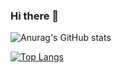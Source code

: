 ### Hi there 👋
![Anurag's GitHub stats](https://github-readme-stats.vercel.app/api?username=ahmednaser94&show_icons=true&theme=radical)

[![Top Langs](https://github-readme-stats.vercel.app/api/top-langs/?username=ahmednaser94&hide_progress=true)](https://github.com/anuraghazra/github-readme-stats)
